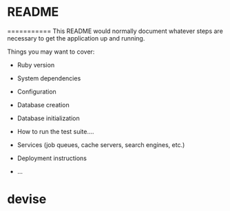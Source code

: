 # README
===========
This README would normally document whatever steps are necessary to get the
application up and running.

Things you may want to cover:

* Ruby version

* System dependencies

* Configuration

* Database creation

* Database initialization

* How to run the test suite....

* Services (job queues, cache servers, search engines, etc.)

* Deployment instructions

* ...
# devise

